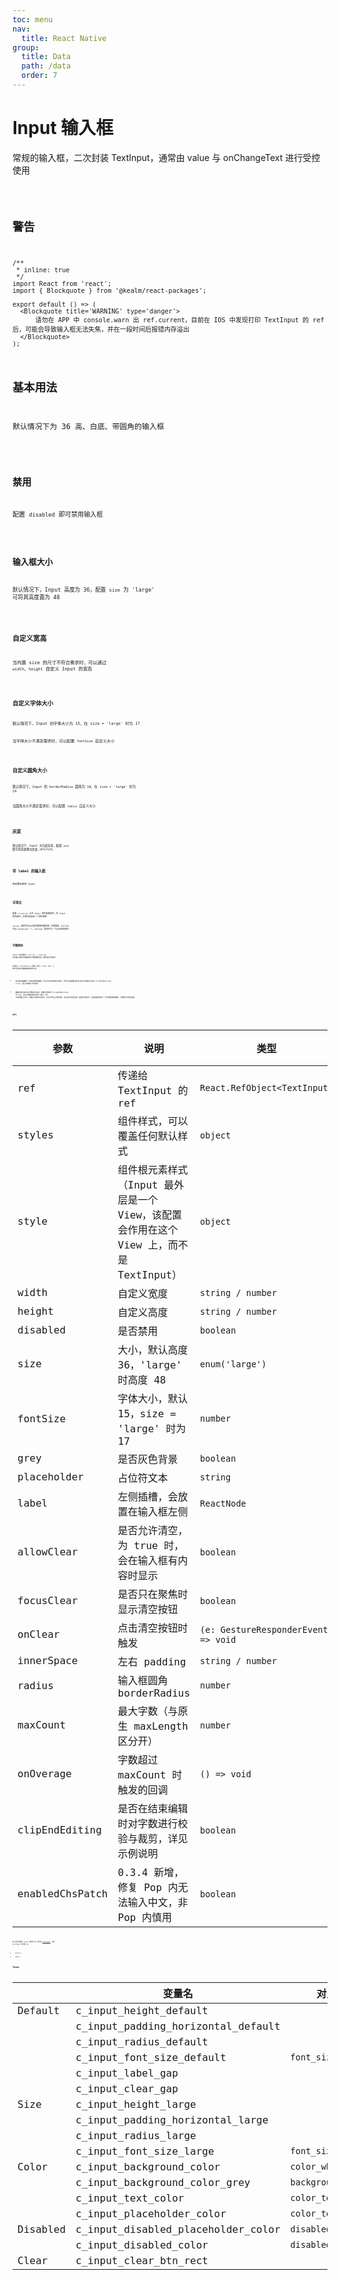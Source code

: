 ```yaml
---
toc: menu
nav:
  title: React Native
group:
  title: Data
  path: /data
  order: 7
---
```


# Input 输入框

常规的输入框，二次封装 TextInput，通常由 value 与 onChangeText 进行受控使用

<code src='./demos' phone />

## 警告

```tsx
/**
 * inline: true
 */
import React from 'react';
import { Blockquote } from '@kealm/react-packages';

export default () => (
  <Blockquote title='WARNING' type='danger'>
      请勿在 APP 中 console.warn 出 ref.current，目前在 IOS 中发现打印 TextInput 的 ref 后，可能会导致输入框无法失焦，并在一段时间后报错内存溢出
  </Blockquote>
);
```

## 基本用法

默认情况下为 36 高、白底、带圆角的输入框

<code src='./demos/demo-base.tsx' />

## 禁用

配置 `disabled` 即可禁用输入框

<code src='./demos/demo-disabled.tsx' />

## 输入框大小

默认情况下，Input 高度为 36，配置 `size` 为 'large' 可将其高度置为 48

<code src='./demos/demo-size.tsx' />

## 自定义宽高

当内置 size 的尺寸不符合需求时，可以通过 `width`、`height` 自定义 Input 的宽高

<code src='./demos/demo-rect.tsx' />

## 自定义字体大小

默认情况下，Input 的字体大小为 15，在 size = 'large' 时为 17

当字体大小不满足需求时，可以配置 `fontSize` 自定义大小

<code src='./demos/demo-font-size.tsx' />

## 自定义圆角大小

默认情况下，Input 的 borderRadius 圆角为 18，在 size = 'large' 时为 24

当圆角大小不满足需求时，可以配置 `radius` 自定义大小

<code src='./demos/demo-radius.tsx' />

## 灰底

默认情况下，Input 为白底背景，配置 `grey` 即可将其更换为灰底（#f5f5f5）

<code src='./demos/demo-grey.tsx' />

## 带 label 的输入框

带前置标签的 Input

<code src='./demos/demo-label.tsx' />

## 可清空

配置 `allowClear` 允许 Input 的内容被清空，在 Input 有内容时，右侧将会出现一个清空按钮

`onClear` 事件将在点击清空按钮时被调用（不需要在 onClear 手动 setValue('')，onClear 仅仅作为一个点击响应事件）

<code src='./demos/demo-clearable.tsx' />

## 字数限制

Input 组件提供了 `maxCount` + `onOverage` 实现输入框的字数限制与字数超额回调（通常是吐司提示）

并通过 `clipEndEditing` 配置（默认 true），给了 2 种方案选择字数超额的裁剪时机：

- 仅在结束编辑时（如失焦收起键盘）才会对文本字数进行裁剪，而不会在编辑过程中立即对字数进行校验（clipEndEditing: true），适合字数较少的场景

- 编辑过程中实时对字数进行校验，超额立即裁剪（clipEndEditing: false），适合字数较多的场景（因为 iOS 中如果输入中文，即键入拼音的过程中，不仅字母会占据字数，还会有多余的空格一起被计算在内，这意味着拼音打一半可能被强制截断，字数较少时体验差）

<code src='./demos/demo-overage.tsx' />

## API

| 参数 | 说明               | 类型         | 默认值 |
|------|--------------------|--------------|--------|
| ref             | 传递给 TextInput 的 ref                                      | `React.RefObject<TextInput>`        | --      |
| styles          | 组件样式，可以覆盖任何默认样式                               | `object`                             | --      |
| style           | 组件根元素样式（Input 最外层是一个 View，该配置会作用在这个 View 上，而不是 TextInput） | `object`                             | --      |
| width           | 自定义宽度                                                   | `string / number`                    | --      |
| height          | 自定义高度                                                   | `string / number`                    | --      |
| disabled        | 是否禁用                                                     | `boolean`                            | `false` |
| size            | 大小，默认高度 36，'large' 时高度 48                         | `enum('large')`                      | --      |
| fontSize        | 字体大小，默认 15，size = 'large' 时为 17                    | `number`                             | --      |
| grey            | 是否灰色背景                                                 | `boolean`                            | `false` |
| placeholder     | 占位符文本                                                   | `string`                             | --      |
| label           | 左侧插槽，会放置在输入框左侧                                 | `ReactNode`                          | --      |
| allowClear      | 是否允许清空，为 true 时，会在输入框有内容时显示             | `boolean`                            | `false` |
| focusClear | 是否只在聚焦时显示清空按钮 | `boolean` | `false` |
| onClear         | 点击清空按钮时触发                                           | `(e: GestureResponderEvent) => void` | --      |
| innerSpace      | 左右 padding                                                 | `string / number`                    | `16`    |
| radius          | 输入框圆角 borderRadius                                      | `number`                             | `18`    |
| maxCount        | 最大字数（与原生 maxLength 区分开）                          | `number`                             | --      |
| onOverage       | 字数超过 maxCount 时触发的回调                               | `() => void`                         | --      |
| clipEndEditing  | 是否在结束编辑时对字数进行校验与裁剪，详见示例说明           | `boolean`                            | `true`  |
| enabledChsPatch | 0.3.4 新增，修复 Pop 内无法输入中文，非 Pop 内慎用           | `boolean`                            | `false` |

除了默认配置项，Input 继承至 RN 原生的 [TextInput](https://www.react-native.cn/docs/textinput)，支持 TextInput 的配置，如

- onFocus
- onBlur

## Theme

|  | **变量名** | **对应基础主题**     | **值**    |
|--------------------|--------------|--------|--------------------|
| Default       | c_input_height_default             |                          | `36`        |
|          | c_input_padding_horizontal_default |                          | `14`        |
|          | c_input_radius_default             |                          | `18`        |
|          | c_input_font_size_default          | `font_size_L`            | `15`        |
|          | c_input_label_gap                  |                          | `8`         |
|          | c_input_clear_gap                  |                          | `8`         |
| Size     | c_input_height_large               |                          | `48`        |
|          | c_input_padding_horizontal_large   |                          | `16`        |
|          | c_input_radius_large               |                          | `24`        |
|          | c_input_font_size_large            | `font_size_XXL`          | `17`        |
| Color    | c_input_background_color           | `color_white`            | `'#fff'`    |
|          | c_input_background_color_grey      | `background_color_light` | `'#f5f5f5'` |
|          | c_input_text_color                 | `color_text_primary`     | `'#323232'` |
|          | c_input_placeholder_color          | `color_text_placeholder` | `'#b2b2b2'` |
| Disabled | c_input_disabled_placeholder_color | `disabled_text_color`    | `'#ccc'`    |
|          | c_input_disabled_color             | `disabled_text_color`    | `'#ccc'`    |
| Clear    | c_input_clear_btn_rect             |                          | `16`        |